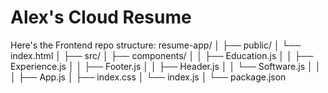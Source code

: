 # Alex's Cloud Resume

Here's the Frontend repo structure:
resume-app/
│
├── public/
│   └── index.html
│
├── src/
│   ├── components/
│   │   ├── Education.js
│   │   ├── Experience.js
│   │   ├── Footer.js
│   │   ├── Header.js
│   │   └── Software.js
│   │
│   ├── App.js
│   ├── index.css
│   └── index.js
│
└── package.json